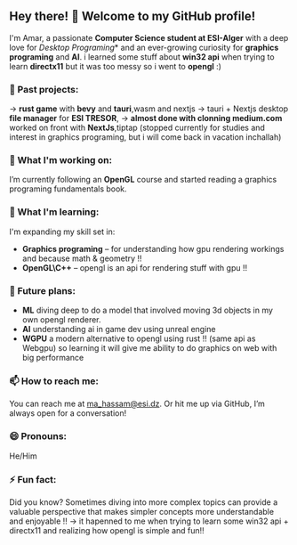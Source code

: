 ## Hey there! 👋 Welcome to my GitHub profile! 

I'm Amar, a passionate **Computer Science student at ESI-Alger** with a deep love for *Desktop Programing** and an ever-growing curiosity for **graphics programing** and **AI**. i learned some stuff about **win32 api** when trying to learn **directx11** but it was too messy so i went to **opengl** :) 

### 🔭 Past projects:
-> **rust game** with **bevy** and **tauri**,wasm and nextjs
-> tauri + Nextjs desktop **file manager** for **ESI TRESOR**,
-> **almost done with clonning medium.com** worked on front with **NextJs**,tiptap (stopped currently for studies and interest in graphics programing, but i will come back in vacation inchallah)

### 🔭 What I'm working on:
I’m currently following an **OpenGL** course and started reading a graphics programing fundamentals book.

### 🌱 What I'm learning:
I'm expanding my skill set in:
- **Graphics programing** – for understanding how gpu rendering workings and because math & geometry !!
- **OpenGL\C++** – opengl is an api for rendering stuff with gpu !!

### 👯 Future plans:
- **ML** diving deep to do a model that involved moving 3d objects in my own opengl renderer.
- **AI** understanding ai in game dev using unreal engine
- **WGPU** a modern alternative to opengl using rust !! (same api as Webgpu) so learning it will give me ability to do graphics on web with big performance



### 📫 How to reach me:
You can reach me at [ma_hassam@esi.dz](mailto:ma_hassam@esi.dz). Or hit me up via GitHub, I’m always open for a conversation!

### 😄 Pronouns: 
He/Him

### ⚡ Fun fact:
Did you know? Sometimes diving into more complex topics can provide a valuable perspective that makes simpler concepts more understandable and enjoyable !!
-> it hapenned to me when trying to learn some win32 api + directx11 and realizing how opengl is simple and fun!!
